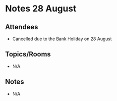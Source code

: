 # Notes 28 August

## Attendees

* Cancelled due to the Bank Holiday on 28 August

## Topics/Rooms

* N/A

## Notes
* N/A
